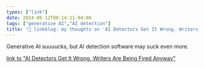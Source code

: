 ```yaml
---
types: ["link"]
date: 2024-06-12T08:14:21-04:00
tags: ["generative AI","AI detection"]
title: "🔗 linkblog: my thoughts on 'AI Detectors Get It Wrong. Writers Are Being Fired Anyway'"
---
```

Generative AI suuuucks, but AI detection software may suck even more.

[link to "AI Detectors Get It Wrong. Writers Are Being Fired Anyway"](https://gizmodo.com/ai-detectors-inaccurate-freelance-writers-fired-1851529820)
